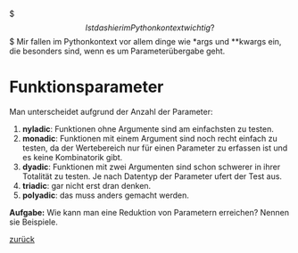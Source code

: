 $$$ Ist das hier im Pythonkontext wichtig?
$$$ Mir fallen im Pythonkontext vor allem dinge wie *args und **kwargs ein, die besonders sind, wenn es um Parameterübergabe geht.

# Funktionsparameter

Man unterscheidet aufgrund der Anzahl der Parameter:

1. **nyladic**: Funktionen ohne Argumente sind am einfachsten zu testen.
2. **monadic**: Funktionen mit einem Argument sind noch recht einfach zu testen, da der Wertebereich nur für
   einen Parameter zu erfassen ist und es keine Kombinatorik gibt.
3. **dyadic**: Funktionen mit zwei Argumenten sind schon schwerer in ihrer Totalität zu testen. Je nach Datentyp der
   Parameter ufert der Test aus.
4. **triadic**: gar nicht erst dran denken.
5. **polyadic**: das muss anders gemacht werden.
   

**Aufgabe:** Wie kann man eine Reduktion von Parametern erreichen? Nennen sie Beispiele.

[zurück](../TheGoodPractices)